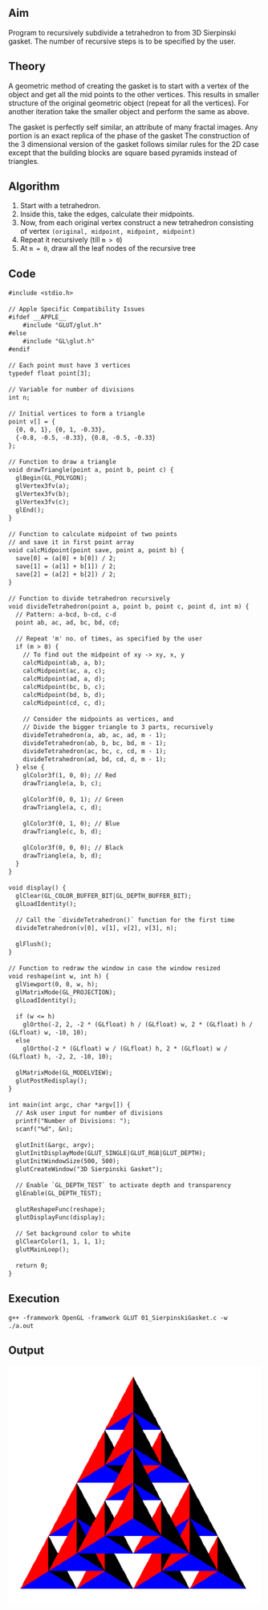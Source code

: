 ## Aim
Program to recursively subdivide a tetrahedron to from 3D Sierpinski gasket. The number of recursive steps is to be specified by the user.

## Theory
A geometric method of creating the gasket is to start with a vertex of the object and get all the mid points to the other vertices. This results in smaller structure of the original geometric object (repeat for all the vertices). For another iteration take the smaller object and perform the same as above.

The gasket is perfectly self similar, an attribute of many fractal images. Any portion is an exact replica of the phase of the gasket The construction of the 3 dimensional version of the gasket follows similar rules for the 2D case except that the building blocks are square based pyramids instead of triangles.

## Algorithm
1. Start with a tetrahedron.
2. Inside this, take the edges, calculate their midpoints.
3. Now, from each original vertex construct a new tetrahedron consisting of vertex `(original, midpoint, midpoint, midpoint)`
4. Repeat it recursively (till `m > 0`)
5. At `m = 0`, draw all the leaf nodes of the recursive tree

## Code
```
#include <stdio.h>

// Apple Specific Compatibility Issues
#ifdef __APPLE__
	#include "GLUT/glut.h"
#else
	#include "GL\glut.h"
#endif

// Each point must have 3 vertices
typedef float point[3];

// Variable for number of divisions
int n;

// Initial vertices to form a triangle
point v[] = {
  {0, 0, 1}, {0, 1, -0.33},
  {-0.8, -0.5, -0.33}, {0.8, -0.5, -0.33}
};

// Function to draw a triangle
void drawTriangle(point a, point b, point c) {
  glBegin(GL_POLYGON);
  glVertex3fv(a);
  glVertex3fv(b);
  glVertex3fv(c);
  glEnd();
}

// Function to calculate midpoint of two points
// and save it in first point array
void calcMidpoint(point save, point a, point b) {
  save[0] = (a[0] + b[0]) / 2;
  save[1] = (a[1] + b[1]) / 2;
  save[2] = (a[2] + b[2]) / 2;
}

// Function to divide tetrahedron recursively
void divideTetrahedron(point a, point b, point c, point d, int m) {
  // Pattern: a-bcd, b-cd, c-d
  point ab, ac, ad, bc, bd, cd;

  // Repeat 'm' no. of times, as specified by the user
  if (m > 0) {
    // To find out the midpoint of xy -> xy, x, y
    calcMidpoint(ab, a, b);
    calcMidpoint(ac, a, c);
    calcMidpoint(ad, a, d);
    calcMidpoint(bc, b, c);
    calcMidpoint(bd, b, d);
    calcMidpoint(cd, c, d);

    // Consider the midpoints as vertices, and
    // Divide the bigger triangle to 3 parts, recursively
    divideTetrahedron(a, ab, ac, ad, m - 1);
    divideTetrahedron(ab, b, bc, bd, m - 1);
    divideTetrahedron(ac, bc, c, cd, m - 1);
    divideTetrahedron(ad, bd, cd, d, m - 1);
  } else {
    glColor3f(1, 0, 0); // Red
    drawTriangle(a, b, c);

    glColor3f(0, 0, 1); // Green
    drawTriangle(a, c, d);

    glColor3f(0, 1, 0); // Blue
    drawTriangle(c, b, d);

    glColor3f(0, 0, 0); // Black
    drawTriangle(a, b, d);
  }
}

void display() {
  glClear(GL_COLOR_BUFFER_BIT|GL_DEPTH_BUFFER_BIT);
  glLoadIdentity();

  // Call the `divideTetrahedron()` function for the first time
  divideTetrahedron(v[0], v[1], v[2], v[3], n);

  glFlush();
}

// Function to redraw the window in case the window resized
void reshape(int w, int h) {
  glViewport(0, 0, w, h);
  glMatrixMode(GL_PROJECTION);
  glLoadIdentity();

  if (w <= h)
    glOrtho(-2, 2, -2 * (GLfloat) h / (GLfloat) w, 2 * (GLfloat) h / (GLfloat) w, -10, 10);
  else
    glOrtho(-2 * (GLfloat) w / (GLfloat) h, 2 * (GLfloat) w / (GLfloat) h, -2, 2, -10, 10);

  glMatrixMode(GL_MODELVIEW);
  glutPostRedisplay();
}

int main(int argc, char *argv[]) {
  // Ask user input for number of divisions
  printf("Number of Divisions: ");
  scanf("%d", &n);

  glutInit(&argc, argv);
  glutInitDisplayMode(GLUT_SINGLE|GLUT_RGB|GLUT_DEPTH);
  glutInitWindowSize(500, 500);
  glutCreateWindow("3D Sierpinski Gasket");

  // Enable `GL_DEPTH_TEST` to activate depth and transparency
  glEnable(GL_DEPTH_TEST);

  glutReshapeFunc(reshape);
  glutDisplayFunc(display);

  // Set background color to white
  glClearColor(1, 1, 1, 1);
  glutMainLoop();

  return 0;
}
```

## Execution
```
g++ -framework OpenGL -framwork GLUT 01_SierpinskiGasket.c -w
./a.out
```

## Output
![Sierpinski Gasket](01_SierpinskiGasket.png)
